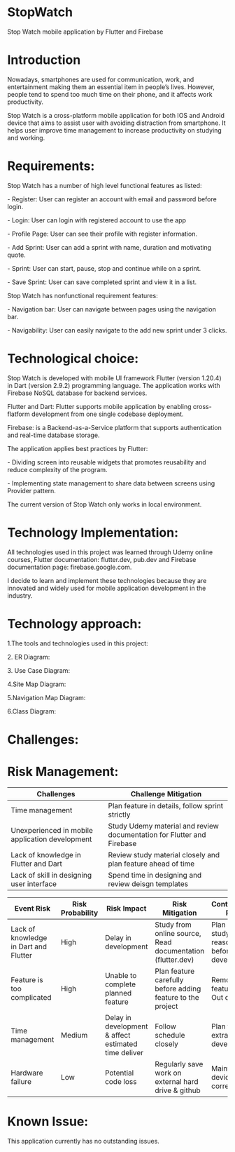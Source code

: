 # StopWatch
Stop Watch mobile application by Flutter and Firebase

# Introduction
<p> Nowadays, smartphones are used for communication, work, and entertainment making them an essential item in people’s lives. However, people tend to spend too much time on their phone, and it affects work productivity. </p>

<p> Stop Watch is a cross-platform mobile application for both IOS and Android device that aims to assist user with avoiding distraction from smartphone. It helps user improve time management to increase productivity on studying and working. </p>

# Requirements: 
<p> Stop Watch has a number of high level functional features as listed: </p>
	<p> - Register: User can register an account with email and password before login. </p>
	<p> - Login: User can login with registered account to use the app </p>
	<p> - Profile Page: User can see their profile with register information. </p>
	<p> - Add Sprint: User can add a sprint with name, duration and motivating quote. </p>
	<p> - Sprint: User can start, pause, stop and continue while on a sprint.</p>
	<p> - Save Sprint: User can save completed sprint and view it in a list. </p>
<p>Stop Watch has nonfunctional requirement features:  </p>
	<p> - Navigation bar: User can navigate between pages using the navigation bar. </p>
	<p> - Navigability: User can easily navigate to the add new sprint under 3 clicks. </p>

# Technological choice: 
<p> Stop Watch is developed with mobile UI framework Flutter (version 1.20.4) in Dart (version 2.9.2) programming language. The application works with Firebase NoSQL database for backend services. </p>
<p> Flutter and Dart: Flutter supports mobile application by enabling cross-flatform development from one single codebase deployment. </p>
<p> Firebase: is a Backend-as-a-Service platform that supports authentication and real-time database storage. </p>
<p> The application applies best practices by Flutter: </p>
	<p> - Dividing screen into reusable widgets that promotes reusability and reduce complexity of the program. </p>
	<p> - Implementing state management to share data between screens using Provider pattern. </p>
<p> The current version of Stop Watch only works in local environment.</p>

# Technology Implementation: 

<p> All technologies used in this project was learned through Udemy online courses, Flutter documentation: flutter.dev, pub.dev and Firebase documentation page: firebase.google.com. </p>
<p> I decide to learn and implement these technologies because they are innovated and widely used for mobile application development in the industry. </p>

# Technology approach: 
<p> 1.The tools and technologies used in this project: <p>
		
<p> 2. ER Diagram: </p>

<p> 3. Use Case Diagram: </p>

<p> 4.Site Map Diagram: </p>

<p> 5.Navigation Map Diagram: </p>

<p> 6.Class Diagram: </p>

# Challenges: 
<table>
	<thead>
		<tr>
			<th> Challenges </th>
			<th> Challenge Mitigation </th>
			</tr>
		</thead>
		<tbody>
			<tr>
				<td> Time management </td>
				<td> Plan feature in details, follow sprint strictly</td>
			</tr>
			<tr>
				<td> Unexperienced in mobile application development</td>
				<td> Study Udemy material and review documentation for Flutter and Firebase</td>
			</tr>
			<tr>
 			<td> Lack of knowledge in Flutter and Dart</td>
				<td> Review study material closely and plan feature ahead of time </td>
			</tr>
			<tr>
				<td> Lack of skill in designing user interface </td>
				<td> Spend time in designing and review deisgn templates</td>
			</tr>
		</tbody> 


# Risk Management: 
<table>
		<thead>
			<tr>
				<th> Event Risk </th>
				<th> Risk Probability </th>
				<th> Risk Impact </th>	
				<th> Risk Mitigation </th>
				<th> Contingency Plan</th>
			</tr>
		</thead>
		<tbody>
			<tr>
				<td> Lack of knowledge in Dart and Flutter </td>
				<td> High </td>
				<td> Delay in development  </td>
				<td> Study from online source, Read documentation (flutter.dev) </td>
				<td> Plan and study reasonably before development </td>
			</tr>
			<tr>
				<td> Feature is too complicated </td>
				<td> High </td>
				<td> Unable to complete planned feature  </td>
				<td> Plan feature carefully before adding feature to the project </td>
				<td> Remove feature as Out of scope </td>
			</tr>
<tr>
				<td> Time management </td>
				<td> Medium </td>
				<td> Delay in development & affect estimated time deliver </td>
				<td> Follow schedule closely </td>
				<td> Plan for extra time on development </td>
			</tr>
<tr>
				<td> Hardware failure </td>
				<td> Low </td>
				<td> Potential code loss </td>
				<td> Regularly save work on external hard drive & github </td>
				<td> Maintain device correctly </td>
			</tr>
		</tbody> 
	</table>

# Known Issue:
<p> 	This application currently has no outstanding issues.  </p>
